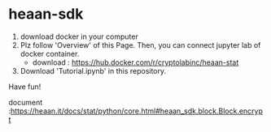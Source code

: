 # heaan-sdk
1. download docker in your computer
2. Plz follow 'Overview' of this Page. Then, you can connect jupyter lab of docker container.
   - download : https://hub.docker.com/r/cryptolabinc/heaan-stat
3. Download 'Tutorial.ipynb' in this repository.

Have fun!

document :https://heaan.it/docs/stat/python/core.html#heaan_sdk.block.Block.encrypt
